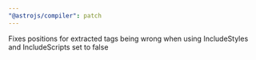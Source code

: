 ```yaml
---
"@astrojs/compiler": patch
---
```


Fixes positions for extracted tags being wrong when using IncludeStyles and IncludeScripts set to false
